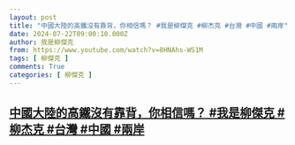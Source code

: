 ```yaml
---
layout: post
title: "中國大陸的高鐵沒有靠背，你相信嗎？ #我是柳傑克 #柳杰克 #台灣 #中國 #兩岸"
date: 2024-07-22T09:00:10.000Z
author: 我是柳傑克
from: https://www.youtube.com/watch?v=8HNAhs-WS1M
tags: [ 柳傑克 ]
comments: True
categories: [ 柳傑克 ]
---
```

<!--1721638810000-->
[中國大陸的高鐵沒有靠背，你相信嗎？ #我是柳傑克 #柳杰克 #台灣 #中國 #兩岸](https://www.youtube.com/watch?v=8HNAhs-WS1M)
------

<div>

</div>
